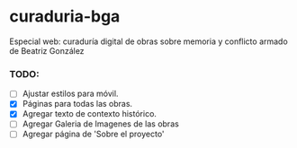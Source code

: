 # curaduria-bga
Especial web: curaduría digital de obras sobre memoria y conflicto armado de Beatriz González 


### TODO:

- [ ] Ajustar estilos para móvil.
- [x] Páginas para todas las obras.
- [x] Agregar texto de contexto histórico.
- [ ] Agregar Galeria de Imagenes de las obras
- [ ] Agregar página de 'Sobre el proyecto'

